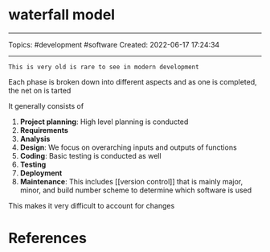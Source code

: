 # waterfall model
---
Topics: #development #software
Created: 2022-06-17 17:24:34

---

```ad-note
This is very old is rare to see in modern development
```

Each phase is broken down into different aspects and as one is completed, the net on is tarted

It generally consists of 

1. **Project planning**: High level planning is conducted
2. **Requirements**
3. **Analysis**
4. **Design**: We focus on overarching inputs and outputs of functions
5. **Coding**: Basic testing is conducted as well
6. **Testing**
7. **Deployment**
8. **Maintenance**: This includes [[version control]] that is mainly major, minor, and build number scheme to determine which software is used

This makes it very difficult to account for changes

# References
